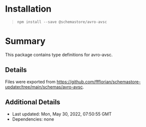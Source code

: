 # Installation
> `npm install --save @schemastore/avro-avsc`

# Summary
This package contains type definitions for avro-avsc.

## Details
Files were exported from https://github.com/ffflorian/schemastore-updater/tree/main/schemas/avro-avsc.

## Additional Details
* Last updated: Mon, May 30, 2022, 07:50:55 GMT
* Dependencies: none
